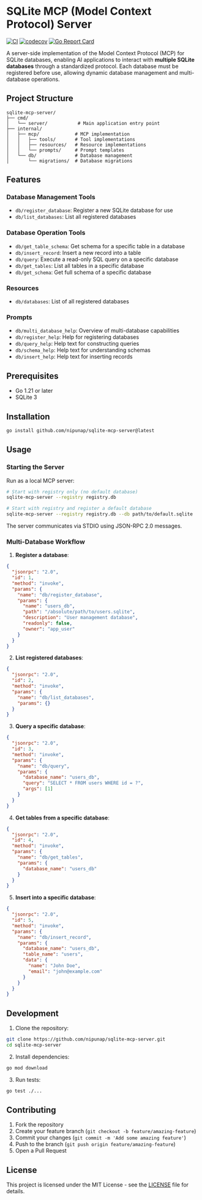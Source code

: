 # SQLite MCP (Model Context Protocol) Server

[![CI](https://github.com/nipunap/sqlite-mcp-server/actions/workflows/ci.yml/badge.svg)](https://github.com/nipunap/sqlite-mcp-server/actions/workflows/ci.yml)
[![codecov](https://codecov.io/gh/nipunap/sqlite-mcp-server/branch/main/graph/badge.svg)](https://codecov.io/gh/nipunap/sqlite-mcp-server)
[![Go Report Card](https://goreportcard.com/badge/github.com/nipunap/sqlite-mcp-server)](https://goreportcard.com/report/github.com/nipunap/sqlite-mcp-server)

A server-side implementation of the Model Context Protocol (MCP) for SQLite databases, enabling AI applications to interact with **multiple SQLite databases** through a standardized protocol. Each database must be registered before use, allowing dynamic database management and multi-database operations.

## Project Structure

```
sqlite-mcp-server/
├── cmd/
│   └── server/           # Main application entry point
├── internal/
│   ├── mcp/             # MCP implementation
│   │   ├── tools/       # Tool implementations
│   │   ├── resources/   # Resource implementations
│   │   └── prompts/     # Prompt templates
│   └── db/              # Database management
│       └── migrations/  # Database migrations
```

## Features

### Database Management Tools
- `db/register_database`: Register a new SQLite database for use
- `db/list_databases`: List all registered databases

### Database Operation Tools
- `db/get_table_schema`: Get schema for a specific table in a database
- `db/insert_record`: Insert a new record into a table
- `db/query`: Execute a read-only SQL query on a specific database
- `db/get_tables`: List all tables in a specific database
- `db/get_schema`: Get full schema of a specific database

### Resources
- `db/databases`: List of all registered databases

### Prompts
- `db/multi_database_help`: Overview of multi-database capabilities
- `db/register_help`: Help for registering databases
- `db/query_help`: Help text for constructing queries
- `db/schema_help`: Help text for understanding schemas
- `db/insert_help`: Help text for inserting records

## Prerequisites

- Go 1.21 or later
- SQLite 3

## Installation

```bash
go install github.com/nipunap/sqlite-mcp-server@latest
```

## Usage

### Starting the Server

Run as a local MCP server:

```bash
# Start with registry only (no default database)
sqlite-mcp-server --registry registry.db

# Start with registry and register a default database
sqlite-mcp-server --registry registry.db --db path/to/default.sqlite
```

The server communicates via STDIO using JSON-RPC 2.0 messages.

### Multi-Database Workflow

1. **Register a database**:
```json
{
  "jsonrpc": "2.0",
  "id": 1,
  "method": "invoke",
  "params": {
    "name": "db/register_database",
    "params": {
      "name": "users_db",
      "path": "/absolute/path/to/users.sqlite",
      "description": "User management database",
      "readonly": false,
      "owner": "app_user"
    }
  }
}
```

2. **List registered databases**:
```json
{
  "jsonrpc": "2.0",
  "id": 2,
  "method": "invoke",
  "params": {
    "name": "db/list_databases",
    "params": {}
  }
}
```

3. **Query a specific database**:
```json
{
  "jsonrpc": "2.0",
  "id": 3,
  "method": "invoke",
  "params": {
    "name": "db/query",
    "params": {
      "database_name": "users_db",
      "query": "SELECT * FROM users WHERE id = ?",
      "args": [1]
    }
  }
}
```

4. **Get tables from a specific database**:
```json
{
  "jsonrpc": "2.0",
  "id": 4,
  "method": "invoke",
  "params": {
    "name": "db/get_tables",
    "params": {
      "database_name": "users_db"
    }
  }
}
```

5. **Insert into a specific database**:
```json
{
  "jsonrpc": "2.0",
  "id": 5,
  "method": "invoke",
  "params": {
    "name": "db/insert_record",
    "params": {
      "database_name": "users_db",
      "table_name": "users",
      "data": {
        "name": "John Doe",
        "email": "john@example.com"
      }
    }
  }
}
```

## Development

1. Clone the repository:
```bash
git clone https://github.com/nipunap/sqlite-mcp-server.git
cd sqlite-mcp-server
```

2. Install dependencies:
```bash
go mod download
```

3. Run tests:
```bash
go test ./...
```

## Contributing

1. Fork the repository
2. Create your feature branch (`git checkout -b feature/amazing-feature`)
3. Commit your changes (`git commit -m 'Add some amazing feature'`)
4. Push to the branch (`git push origin feature/amazing-feature`)
5. Open a Pull Request

## License

This project is licensed under the MIT License - see the [LICENSE](LICENSE) file for details.